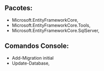 ## Pacotes:

- Microsoft.EntityFrameworkCore,
- Microsoft.EntityFrameworkCore.Tools,
- Microsoft.EntityFrameworkCore.SqlServer,

## Comandos Console:

- Add-Migration initial
- Update-Database,
